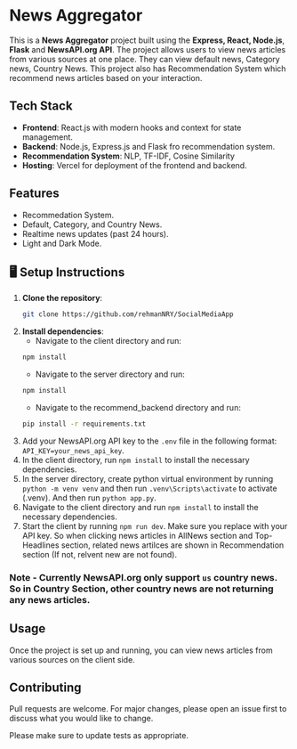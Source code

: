 # News Aggregator

This is a **News Aggregator** project built using the **Express, React, Node.js**, **Flask** and **NewsAPI.org API**. The project allows users to view news articles from various sources at one place. They can view default news, Category news, Country News. This project also has Recommendation System which recommend news articles based on your interaction. 

## Tech Stack

- **Frontend**: React.js with modern hooks and context for state management.
- **Backend**: Node.js, Express.js and Flask fro recommendation system.
- **Recommendation System**: NLP, TF-IDF, Cosine Similarity 
- **Hosting**: Vercel for deployment of the frontend and backend.

## Features

- Recommedation System.
- Default, Category, and Country News.
- Realtime news updates (past 24 hours).
- Light and Dark Mode.

## 🖥️ Setup Instructions

1. **Clone the repository**:
    ```bash
    git clone https://github.com/rehmanNRY/SocialMediaApp
    ```
2. **Install dependencies**:
   - Navigate to the client directory and run:
    ```bash
    npm install
    ```
    - Navigate to the server directory and run:
    ```bash
    npm install
    ```
    - Navigate to the recommend_backend directory and run:
    ```bash
    pip install -r requirements.txt
    ```
4. Add your NewsAPI.org API key to the `.env` file in the following format: `API_KEY=your_news_api_key`.
5. In the client directory, run `npm install` to install the necessary dependencies.
6. In the server directory, create python virtual environment by running `python -m venv venv` and then run `.venv\Scripts\activate` to activate (.venv). And then run `python app.py`.
7. Navigate to the client directory and run `npm install` to install the necessary dependencies.
8. Start the client by running `npm run dev`.
Make sure you replace with your API key. So when clicking news articles in AllNews section and Top-Headlines section, related news artilces are shown in Recommendation section (If not, relvent new are not found).

### Note - Currently NewsAPI.org only support `us` country news. So in Country Section, other country news are not returning any news articles. 

## Usage

Once the project is set up and running, you can view news articles from various sources on the client side.

## Contributing

Pull requests are welcome. For major changes, please open an issue first to discuss what you would like to change.

Please make sure to update tests as appropriate.
